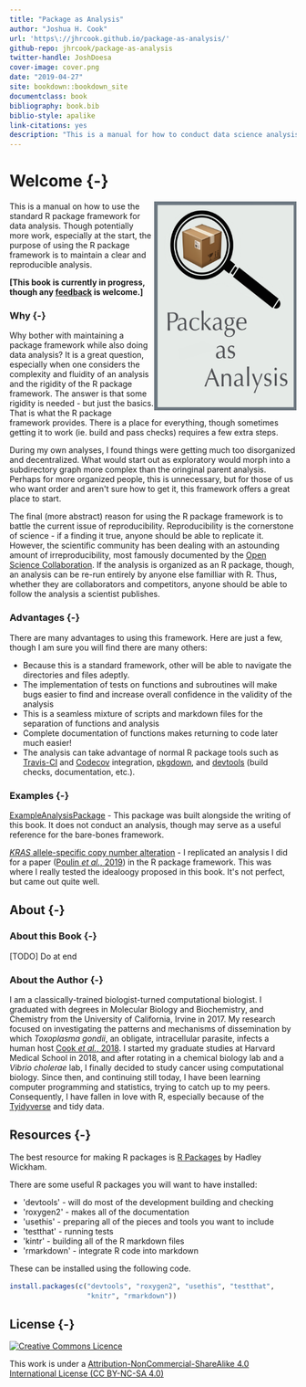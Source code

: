 ```yaml
--- 
title: "Package as Analysis"
author: "Joshua H. Cook"
url: 'https\://jhrcook.github.io/package-as-analysis/'
github-repo: jhrcook/package-as-analysis
twitter-handle: JoshDoesa
cover-image: cover.png
date: "2019-04-27"
site: bookdown::bookdown_site
documentclass: book
bibliography: book.bib
biblio-style: apalike
link-citations: yes
description: "This is a manual for how to conduct data science analysis using the standard R package framework."
---
```


# Welcome {-}

<img src="cover.png" width="250" height="366" align="right" alt="Cover image" />

This is a manual on how to use the standard R package framework for data analysis. Though potentially more work, especially at the start, the purpose of using the R package framework is to maintain a clear and reproducible analysis. 

**[This book is currently in progress, though any [feedback](https://github.com/jhrcook/package-as-analysis/issues) is welcome.]**

### Why {-}

Why bother with maintaining a package framework while also doing data analysis? It is a great question, especially when one considers the complexity and fluidity of an analysis and the rigidity of the R package framework. The answer is that some rigidity is needed - but just the basics. That is what the R package framework provides. There is a place for everything, though sometimes getting it to work (ie. build and pass checks) requires a few extra steps. 

During my own analyses, I found things were getting much too disorganized and decentralized. What would start out as exploratory would morph into a subdirectory graph more complex than the oringinal parent analysis. Perhaps for more organized people, this is unnecessary, but for those of us who want order and aren't sure how to get it, this framework offers a great place to start.

The final (more abstract) reason for using the R package framework is to battle the current issue of reproducibility. Reproducibility is the cornerstone of science - if a finding it true, anyone should be able to replicate it. However, the scientific community has been dealing with an astounding amount of irreproducibility, most famously documented by the [Open Science Collaboration](http://science.sciencemag.org/content/349/6251/aac4716). If the analysis is organized as an R package, though, an analysis can be re-run entirely by anyone else familliar with R. Thus, whether they are collaborators and competitors, anyone should be able to follow the analysis a scientist publishes.


### Advantages {-}

There are many advantages to using this framework. Here are just a few, though I am sure you will find there are many others:

* Because this is a standard framework, other will be able to navigate the directories and files adeptly.
* The implementation of tests on functions and subroutines will make bugs easier to find and increase overall confidence in the validity of the analysis
* This is a seamless mixture of scripts and markdown files for the separation of functions and analysis
* Complete documentation of functions makes returning to code later much easier!
* The analysis can take advantage of normal R package tools such as [Travis-CI](https://travis-ci.org) and [Codecov](https://codecov.io) integration, [pkgdown](https://pkgdown.r-lib.org), and [devtools](https://devtools.r-lib.org) (build checks, documentation, etc.).


### Examples {-}

[ExampleAnalysisPackage](https://github.com/jhrcook/ExampleAnalysisPackage) - This package was built alongside the writing of this book. It does not conduct an analysis, though may serve as a useful reference for the bare-bones framework.

[*KRAS* allele-specific copy number alteration](https://github.com/jhrcook/KrasAlleleCna) - I replicated an analysis I did for a paper ([Poulin *et al.*, 2019](http://cancerdiscovery.aacrjournals.org/content/early/2019/04/05/2159-8290.CD-18-1220)) in the R package framework. This was where I really tested the idealoogy proposed in this book. It's not perfect, but came out quite well.


## About {-}

### About this Book {-}

[TODO] Do at end

### About the Author {-}

I am a classically-trained biologist-turned computational biologist. I graduated with degrees in Molecular Biology and Biochemistry, and Chemistry from the University of California, Irvine in 2017. My research focused on investigating the patterns and mechanisms of dissemination by which *Toxoplasma gondii*, an obligate, intracellular parasite, infects a human host [Cook *et al.*, 2018](https://www.ncbi.nlm.nih.gov/pubmed/29295815). I started my graduate studies at Harvard Medical School in 2018, and after rotating in a chemical biology lab and a *Vibrio cholerae* lab, I finally decided to study cancer using computational biology. Since then, and continuing still today, I have been learning computer programming and statistics, trying to catch up to my peers. Consequently, I have fallen in love with R, especially because of the [Tyidyverse](https://www.tidyverse.org) and tidy data.


## Resources {-}

The best resource for making R packages is [R Packages](https://r-pkgs.org/index.html) by Hadley Wickham.

There are some useful R packages you will want to have installed:

* 'devtools' - will do most of the development building and checking
* 'roxygen2' - makes all of the documentation
* 'usethis' - preparing all of the pieces and tools you want to include
* 'testthat' - running tests
* 'kintr' - building all of the R markdown files
* 'rmarkdown' - integrate R code into markdown

These can be installed using the following code.


```r
install.packages(c("devtools", "roxygen2", "usethis", "testthat",
                   "knitr", "rmarkdown"))
```


## License {-}

<a rel="license" href="http://creativecommons.org/licenses/by-nc-sa/4.0/"><img alt="Creative Commons Licence" style="border-width:0" src="https://i.creativecommons.org/l/by-nc-sa/4.0/88x31.png" /></a>

This work is under a [Attribution-NonCommercial-ShareAlike 4.0 International License (CC BY-NC-SA 4.0)](http://creativecommons.org/licenses/by-nc-sa/4.0/)

